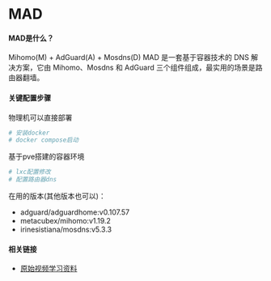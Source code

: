 MAD
=

#### MAD是什么？
Mihomo(M) + AdGuard(A) + Mosdns(D) 
MAD 是一套基于容器技术的 DNS 解决方案，它由 Mihomo、Mosdns 和 AdGuard 三个组件组成，最实用的场景是路由器翻墙。


#### 关键配置步骤
物理机可以直接部署
```bash
# 安装docker
# docker compose启动
```

基于pve搭建的容器环境
```bash 
# lxc配置修改
# 配置路由器dns
```

在用的版本(其他版本也可以)：
- adguard/adguardhome:v0.107.57
- metacubex/mihomo:v1.19.2
- irinesistiana/mosdns:v5.3.3

#### 相关链接
- [原始视频学习资料](https://www.youtube.com/watch?v=ThD06zge-yI&list=PLI6JL1PjkZpy-jtttcplL8PO2LLkNeTjn&index=15&ab_channel=%E9%9A%94%E5%A3%81%E8%80%81%E8%B5%B5)
